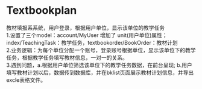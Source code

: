 # Textbookplan
教材填报系系统，用户登录，根据用户单位，显示该单位的教学任务<br>
1.设置了三个model：account/MyUser 增加了 unit(用户单位)属性；index/TeachingTask：教学任务，textbookorder/BookOrder：教材计划<br>
2.业务逻辑：为每个单位分配一个账号，登录账号根据单位，显示该单位下的教学任务，根据教学任务填写教材信息，一对一的关系。<br>
3.遇到问题，a.根据用户单位筛选该单位下的教学任务数据，在前台呈现; b.用户填写教材计划以后，数据传到数据库，并在bklist页面展示教材计划信息，并导出excle表格文件。
